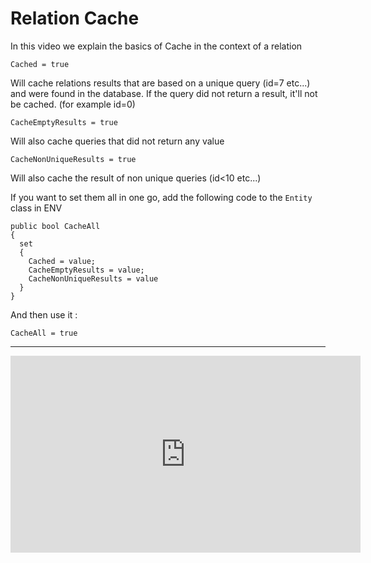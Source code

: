 ﻿# Relation Cache

In this video we explain the basics of Cache in the context of a relation

```csdiff
Cached = true
```
Will cache relations results that are based on a unique query (id=7 etc...) and were found in the database.
If the query did not return a result, it'll not be cached. (for example id=0)
```csdiff
CacheEmptyResults = true
```
Will also cache queries that did not return any value
```csdiff
CacheNonUniqueResults = true
```
Will also cache the result of non unique queries (id<10 etc...) 


If you want to set them all in one go, add the following code to the `Entity` class  in ENV
```csdiff
public bool CacheAll
{
  set
  {
    Cached = value;
    CacheEmptyResults = value;
    CacheNonUniqueResults = value
  }
}
```

And then use it :
```csdiff
CacheAll = true
```


---
<iframe width="560" height="315" src="https://www.youtube.com/embed/QVCjg8nNCyU?list=PL1DEQjXG2xnKt9tRPRR1YtbITJ3idW-vL" frameborder="0" allowfullscreen></iframe>
